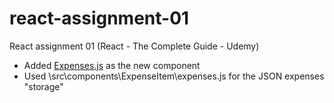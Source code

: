 # react-assignment-01
React assignment 01 (React - The Complete Guide - Udemy)

- Added [Expenses.js](https://github.com/Albert0led0/react-assignment-01/blob/7265981fa36d31f9c0b7b2c4506c2514555809d4/src/components/Expenses/Expenses.js) as the new component
- Used \src\components\ExpenseItem\expenses.js for the JSON expenses "storage"
